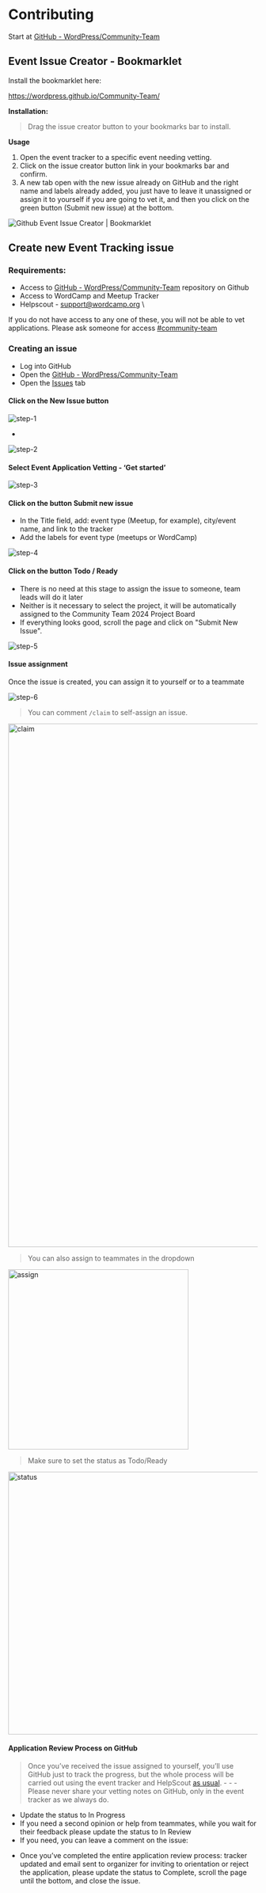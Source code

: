 # Contributing

Start at [GitHub - WordPress/Community-Team](https://github.com/WordPress/Community-Team)

## Event Issue Creator - Bookmarklet

Install the bookmarklet here:

https://wordpress.github.io/Community-Team/

**Installation:**
 
> Drag the issue creator button to your bookmarks bar to install.

**Usage**

1. Open the event tracker to a specific event needing vetting.
2. Click on the issue creator button link in your bookmarks bar and confirm.
3. A new tab open with the new issue already on GitHub and the right name and labels already added, you just have to leave it unassigned or assign it to yourself if you are going to vet it, and then you click on the green button (Submit new issue) at the bottom.

![Github Event Issue Creator | Bookmarklet](https://github.com/WordPress/Community-Team/assets/4948323/80b23761-e724-459a-be3e-9e781237206d)

## Create new Event Tracking issue

### Requirements:

* Access to [GitHub - WordPress/Community-Team](https://github.com/WordPress/Community-Team)  repository on Github
* Access to WordCamp and Meetup Tracker
* Helpscout - [support@wordcamp.org](mailto:support@wordcamp.org) \

If you do not have access to any one of these, you will not be able to vet applications. Please ask someone for access [#community-team](https://wordpress.slack.com/archives/C037W5S7X)

### Creating an issue

* Log into GitHub
* Open the [GitHub - WordPress/Community-Team](https://github.com/WordPress/Community-Team) 
* Open the [Issues](https://github.com/WordPress/Community-Team/issues) tab


#### Click on the New Issue button

![step-1](https://github.com/WordPress/Community-Team/assets/4948323/6761a686-039a-4f33-9a09-594338a38a0f)

-

![step-2](https://github.com/WordPress/Community-Team/assets/4948323/bc7ed9d2-2d39-4faf-a68a-dfce884306d3)

#### Select Event Application Vetting - ‘Get started’

![step-3](https://github.com/WordPress/Community-Team/assets/4948323/c03e468a-b5e4-48a6-94c4-4884d6f2eb23)


#### Click on the button Submit new issue
- In the Title field, add: event type (Meetup, for example), city/event name, and link to the tracker
- Add the labels for event type (meetups or WordCamp)


![step-4](https://github.com/WordPress/Community-Team/assets/4948323/c63b2b89-2959-4d21-9d21-db9013f9bba2)


#### Click on the button  Todo / Ready

- There is no need at this stage to assign the issue to someone, team leads will do it later
- Neither is it necessary to select the project, it will be automatically assigned to the 
Community Team 2024 Project Board 
- If everything looks good, scroll the page and click on "Submit New Issue".


![step-5](https://github.com/WordPress/Community-Team/assets/4948323/dadc5b6b-2e41-4341-9947-a00f2f1e906c)


#### Issue assignment

Once the issue is created, you can assign it to yourself or to a teammate


![step-6](https://github.com/WordPress/Community-Team/assets/4948323/9968f56c-ef2a-4553-b93c-780a64ab5f3f)

> You can comment `/claim` to self-assign an issue.

<img width="1058" alt="claim" src="https://github.com/WordPress/Community-Team/assets/4948323/1f6d5f97-4344-4d79-9d2e-1edbfb9c22db">

> You can also assign to teammates in the dropdown

<img width="364" alt="assign" src="https://github.com/WordPress/Community-Team/assets/4948323/20fc06fb-12e4-47d2-a9ac-f215927d38f5">


> Make sure to set the status as Todo/Ready


<img width="531" alt="status" src="https://github.com/WordPress/Community-Team/assets/4948323/ad655ced-8b0d-4b29-b587-8d835c1fd566">


#### Application Review Process on GitHub

> Once you’ve received the issue assigned to yourself, you’ll use GitHub just to track the progress, but the whole process will be carried out using the event tracker and HelpScout [as usual](https://make.wordpress.org/community/handbook/community-deputy/resources-and-tools/application-review/). - - - Please never share your vetting notes on GitHub, only in the event tracker as we always do.

* Update the status to In Progress
* If you need a second opinion or help from teammates, while you wait for their feedback please update the status to In Review
* If you need, you can leave a comment on the issue:


- Once you’ve completed the entire application review process: tracker updated and email sent to organizer for inviting to orientation or reject the application, please update the status to Complete, scroll the page until the bottom, and close the issue.
